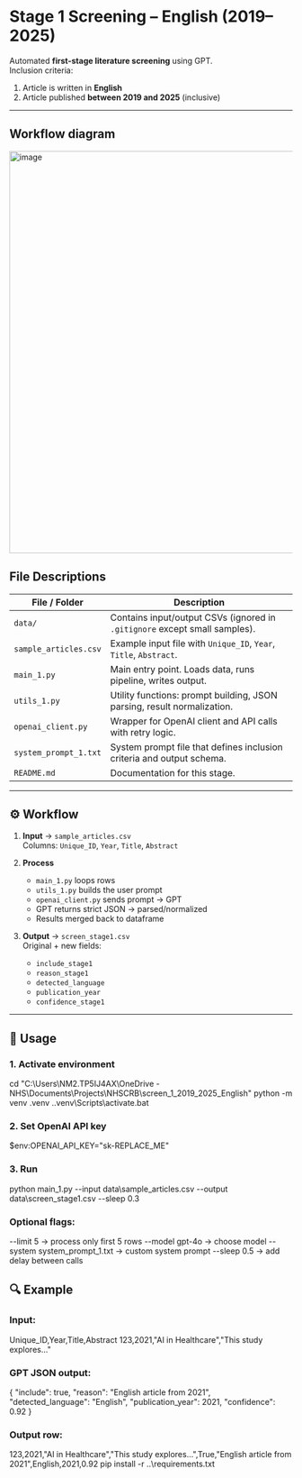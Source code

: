 # Stage 1 Screening – English (2019–2025)

Automated **first-stage literature screening** using GPT.  
Inclusion criteria:  
1. Article is written in **English**  
2. Article published **between 2019 and 2025** (inclusive)

---

## Workflow diagram
<img width="1731" height="714" alt="image" src="https://github.com/user-attachments/assets/0ac08b56-3654-4338-9c59-bd5d95912e23" />


## File Descriptions

| File / Folder        | Description                                                                 |
|----------------------|-----------------------------------------------------------------------------|
| `data/`              | Contains input/output CSVs (ignored in `.gitignore` except small samples). |
| `sample_articles.csv`| Example input file with `Unique_ID`, `Year`, `Title`, `Abstract`.           |
| `main_1.py`          | Main entry point. Loads data, runs pipeline, writes output.                 |
| `utils_1.py`         | Utility functions: prompt building, JSON parsing, result normalization.     |
| `openai_client.py`   | Wrapper for OpenAI client and API calls with retry logic.                   |
| `system_prompt_1.txt`| System prompt file that defines inclusion criteria and output schema.        |
| `README.md`          | Documentation for this stage.                                               |

---

## ⚙️ Workflow

1. **Input** → `sample_articles.csv`  
   Columns: `Unique_ID`, `Year`, `Title`, `Abstract`

2. **Process**  
   - `main_1.py` loops rows  
   - `utils_1.py` builds the user prompt  
   - `openai_client.py` sends prompt → GPT  
   - GPT returns strict JSON → parsed/normalized  
   - Results merged back to dataframe

3. **Output** → `screen_stage1.csv`  
   Original + new fields:
   - `include_stage1`
   - `reason_stage1`
   - `detected_language`
   - `publication_year`
   - `confidence_stage1`

---

## 🚀 Usage

### 1. Activate environment
cd "C:\Users\NM2.TP5IJ4AX\OneDrive - NHS\Documents\Projects\NHSCRB\screen_1_2019_2025_English"
python -m venv .venv
.\.venv\Scripts\activate.bat
### 2. Set OpenAI API key
$env:OPENAI_API_KEY="sk-REPLACE_ME"
### 3. Run
python main_1.py --input data\sample_articles.csv --output data\screen_stage1.csv --sleep 0.3

### Optional flags:
--limit 5 → process only first 5 rows
--model gpt-4o → choose model
--system system_prompt_1.txt → custom system prompt
--sleep 0.5 → add delay between calls

## 🔍 Example

### Input:
Unique_ID,Year,Title,Abstract
123,2021,"AI in Healthcare","This study explores..."

### GPT JSON output:
{
  "include": true,
  "reason": "English article from 2021",
  "detected_language": "English",
  "publication_year": 2021,
  "confidence": 0.92
}

### Output row:
123,2021,"AI in Healthcare","This study explores...",True,"English article from 2021",English,2021,0.92
pip install -r ..\requirements.txt
